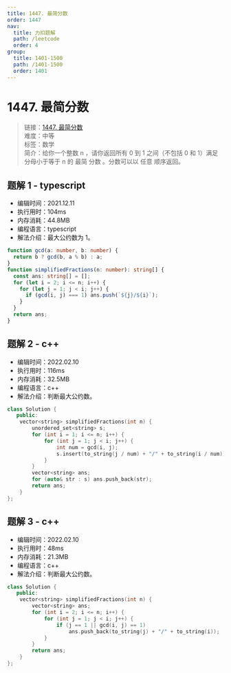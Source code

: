```yaml
---
title: 1447. 最简分数
order: 1447
nav:
  title: 力扣题解
  path: /leetcode
  order: 4
group:
  title: 1401-1500
  path: /1401-1500
  order: 1401
---
```


# 1447. 最简分数

> 链接：[1447. 最简分数](https://leetcode-cn.com/problems/simplified-fractions/)  
> 难度：中等  
> 标签：数学  
> 简介：给你一个整数 n ，请你返回所有 0 到 1 之间（不包括 0 和 1）满足分母小于等于 n 的 最简 分数 。分数可以以 任意 顺序返回。

## 题解 1 - typescript

- 编辑时间：2021.12.11
- 执行用时：104ms
- 内存消耗：44.8MB
- 编程语言：typescript
- 解法介绍：最大公约数为 1。

```typescript
function gcd(a: number, b: number) {
  return b ? gcd(b, a % b) : a;
}
function simplifiedFractions(n: number): string[] {
  const ans: string[] = [];
  for (let i = 2; i <= n; i++) {
    for (let j = 1; j < i; j++) {
      if (gcd(i, j) === 1) ans.push(`${j}/${i}`);
    }
  }
  return ans;
}
```

## 题解 2 - c++

- 编辑时间：2022.02.10
- 执行用时：116ms
- 内存消耗：32.5MB
- 编程语言：c++
- 解法介绍：判断最大公约数。

```cpp
class Solution {
   public:
    vector<string> simplifiedFractions(int n) {
        unordered_set<string> s;
        for (int i = 1; i <= n; i++) {
            for (int j = 1; j < i; j++) {
                int num = gcd(i, j);
                s.insert(to_string(j / num) + "/" + to_string(i / num));
            }
        }
        vector<string> ans;
        for (auto& str : s) ans.push_back(str);
        return ans;
    }
};
```

## 题解 3 - c++

- 编辑时间：2022.02.10
- 执行用时：48ms
- 内存消耗：21.3MB
- 编程语言：c++
- 解法介绍：判断最大公约数。

```cpp
class Solution {
   public:
    vector<string> simplifiedFractions(int n) {
        vector<string> ans;
        for (int i = 2; i <= n; i++) {
            for (int j = 1; j < i; j++) {
                if (j == 1 || gcd(i, j) == 1)
                    ans.push_back(to_string(j) + "/" + to_string(i));
            }
        }
        return ans;
    }
};
```
